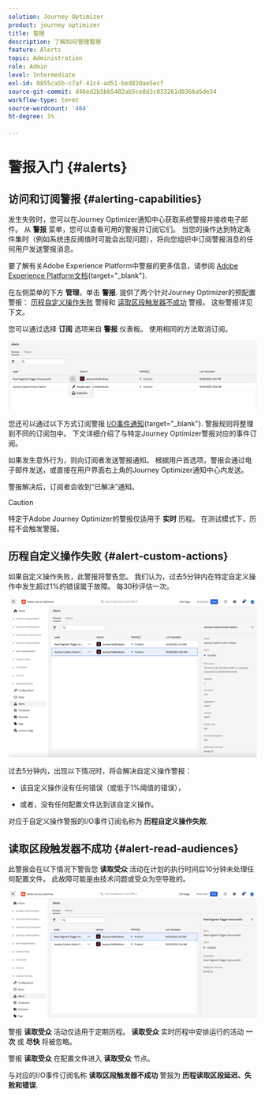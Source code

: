 ```yaml
---
solution: Journey Optimizer
product: journey optimizer
title: 警报
description: 了解如何管理警报
feature: Alerts
topic: Administration
role: Admin
level: Intermediate
exl-id: 0855ca5b-c7af-41c4-ad51-bed820ae5ecf
source-git-commit: d46ed2b5bb5402ab5ce8d3c033261d0366a5de34
workflow-type: tm+mt
source-wordcount: '464'
ht-degree: 1%

---
```


# 警报入门 {#alerts}

## 访问和订阅警报 {#alerting-capabilities}

发生失败时，您可以在Journey Optimizer通知中心获取系统警报并接收电子邮件。 从 **警报** 菜单，您可以查看可用的警报并订阅它们。 当您的操作达到特定条件集时（例如系统违反阈值时可能会出现问题），将向您组织中订阅警报消息的任何用户发送警报消息。

<!--These messages can repeat over a pre-defined time interval until the alert has been resolved.-->

要了解有关Adobe Experience Platform中警报的更多信息，请参阅 [Adobe Experience Platform文档](https://experienceleague.adobe.com/docs/experience-platform/observability/alerts/overview.html?lang=zh-Hans){target="_blank"}.

在左侧菜单的下方 **管理**，单击 **警报**. 提供了两个针对Journey Optimizer的预配置警报： [历程自定义操作失败](#alert-custom-actions) 警报和 [读取区段触发器不成功](#alert-read-audiences) 警报。 这些警报详见下文。

您可以通过选择 **订阅** 选项来自 **警报** 仪表板。 使用相同的方法取消订阅。

![](assets/alert-subscribe.png)

您还可以通过以下方式订阅警报 [I/O事件通知](https://experienceleague.adobe.com/docs/experience-platform/observability/alerts/subscribe.html){target="_blank"}. 警报规则将整理到不同的订阅包中。 下文详细介绍了与特定Journey Optimizer警报对应的事件订阅。

如果发生意外行为，则向订阅者发送警报通知。 根据用户首选项，警报会通过电子邮件发送，或直接在用户界面右上角的Journey Optimizer通知中心内发送。

警报解决后，订阅者会收到“已解决”通知。

>[!CAUTION]
>
>特定于Adobe Journey Optimizer的警报仅适用于 **实时** 历程。 在测试模式下，历程不会触发警报。

## 历程自定义操作失败 {#alert-custom-actions}

如果自定义操作失败，此警报将警告您。 我们认为，过去5分钟内在特定自定义操作中发生超过1%的错误属于故障。 每30秒评估一次。

![](assets/alerts-custom-action.png)

过去5分钟内，出现以下情况时，将会解决自定义操作警报：

* 该自定义操作没有任何错误（或低于1%阈值的错误），

* 或者，没有任何配置文件达到该自定义操作。

对应于自定义操作警报的I/O事件订阅名称为 **历程自定义操作失败**.

## 读取区段触发器不成功 {#alert-read-audiences}

此警报会在以下情况下警告您 **读取受众** 活动在计划的执行时间后10分钟未处理任何配置文件。 此故障可能是由技术问题或受众为空导致的。

![](assets/alerts1.png)

警报 **读取受众** 活动仅适用于定期历程。 **读取受众** 实时历程中安排运行的活动 **一次** 或 **尽快** 将被忽略。

警报 **读取受众** 在配置文件进入 **读取受众** 节点。

与对应的I/O事件订阅名称 **读取区段触发器不成功** 警报为 **历程读取区段延迟、失败和错误**.

